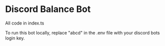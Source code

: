 # Discord Balance Bot

All code in index.ts

To run this bot locally, replace "abcd" in the .env file with your discord bots login key.
 
